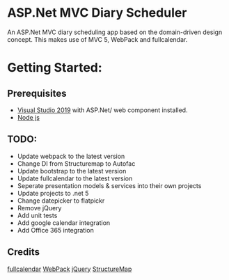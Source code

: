 # ASP.Net MVC Diary Scheduler
An ASP.Net MVC diary scheduling app based on the domain-driven design concept. This makes use of MVC 5, WebPack and fullcalendar.

# Getting Started:
## Prerequisites
- [Visual Studio 2019](https://visualstudio.microsoft.com/) with ASP.Net/ web component installed.
- [Node js](https://nodejs.org/en/)

## TODO:
- Update webpack to the latest version
- Change DI from Structuremap to Autofac
- Update bootstrap to the latest version
- Update fullcalendar to the latest version
- Seperate presentation models & services into their own projects
- Update projects to .net 5
- Change datepicker to flatpickr
- Remove jQuery
- Add unit tests
- Add google calendar integration
- Add Office 365 integration

## Credits

[fullcalendar](https://fullcalendar.io/)
[WebPack](https://webpack.js.org/)
[jQuery](https://jquery.com/)
[StructureMap](https://structuremap.github.io/)
